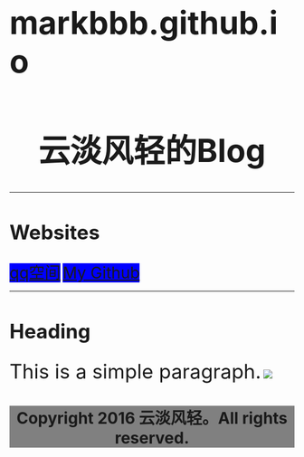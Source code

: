 # markbbb.github.io
<html>
<head>
<style type="text/css">
h1 {font-size:400%}
h2 {font-size:250%}
a {background-color:blue}
a {font-size:200%}
p1 {font-size:250%}
h3{background-color:gray}
h3 {font-size:200%}
</style>
</head>

<body>
<h1 align="center">云淡风轻的Blog</h1>
<hr/>
<h2>Websites</h2>
<a href="http://2212349804.qzone.qq.com">qq空间</a>
<a href="https://github.com/personal">My Github</a>
<hr/>
<h2>Heading</h2>
<p1 align="center">This is a simple paragraph.</p1>
<img src="https://ss0.bdstatic.com/94oJfD_bAAcT8t7mm9GUKT-xh_/timg?image&quality=100&size=b4000_4000&sec=1474898609&di=bec9ca17fb4488a9a593ab22c1e41e8f&src=http://pic29.nipic.com/20130509/10566252_105613004356_2.jpg"/>
<h3 align="center">Copyright 2016 云淡风轻。All rights reserved.</h3>
<body>
<html>
